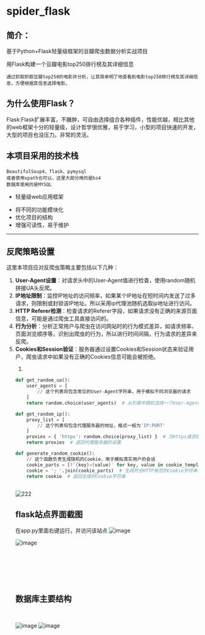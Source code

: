 <h1>spider_flask</h1>
<h2>简介：</h2>
<p>基于Python+Flask轻量级框架的豆瓣爬虫数据分析实战项目</p>
<p>用Flask构建一个豆瓣电影top250排行榜及其详细信息</p>
<p><code>通过抓取抓取豆瓣top250的电影并分析，让其简单明了地查看到电影top250排行榜及其详细信息，方便根据其信息选择电影。</code></p>
<h2>为什么使用Flask？</h2>
<p>Flask:Flask扩展丰富，不臃肿，可自由选择组合各种插件，性能优越，相比其他的web框架十分的轻量级，设计哲学很优雅，易于学习，小型的项目快速的开发，大型的项目也没压力。非常的灵活。</p>
<h2>本项目采用的技术栈</h2>
<pre><code>BeautifulSoup4、flask、pymysql
或者使用xpath也可以，这里大部分用的是bs4
数据库使用的是MYSQL
</code></pre>
<ul>
<li>轻量级web应用框架</li>

</ul>
<ul>
<li>将不同的功能模块化</li>
<li>优化项目的结构</li>
<li>增强可读性，易于维护</li>

</ul>
<hr />
<h2>反爬策略设置</h2>
<p>这里本项目应对反爬虫策略主要包括以下几种：</p>
<ol>
<li><strong>User-Agent设置</strong>：对请求头中的User-Agent值进行检查，使用random随机拼接UA头反爬。</li>
<li><strong>IP地址限制</strong>：监控IP地址的访问频率，如果某个IP地址在短时间内发送了过多请求，则限制或封锁该IP地址。所以采用ip代理池随机选取ip地址进行访问。</li>
<li><strong>HTTP Referer检测</strong>：检查请求的Referer字段，如果请求没有正确的来源页面信息，可能是通过爬虫工具直接访问的。</li>
<li><strong>行为分析</strong>：分析正常用户与爬虫在访问网站时的行为模式差异，如请求频率、页面浏览顺序等，识别出爬虫的行为，所以进行时间间隔，行为请求的差异来反爬。</li>
<li><strong>Cookies和Session验证</strong>：服务器通过设置Cookies和Session状态来验证用户，爬虫请求中如果没有正确的Cookies信息可能会被拒绝。</li>

1. 

```python
def get_random_ua():
    user_agents = [
        // 这个列表将包含常见的User-Agent字符串，用于模拟不同浏览器的请求
    ]
    return random.choice(user_agents)  # 从列表中随机选择一个User-Agent返回

def get_random_ip():
    proxy_list = [
        // 这个列表将包含代理服务器的地址，格式一般为'IP:PORT'
    ]
    proxies = { 'https': random.choice(proxy_list) }  # 为https请求随机选择一个代理服务器
    return proxies  # 返回代理服务器的设置

def generate_random_cookie():
    // 这个函数负责生成随机的Cookie，用于模拟真实用户的会话
    cookie_parts = [f'{key}={value}' for key, value in cookie_template.items()]
    cookie = '; '.join(cookie_parts)  # 生成符合HTTP规范的Cookie字符串
    return cookie  # 返回生成的Cookie字符串
```

## 

![222](https://github.com/xuyuanyyds/spider_flask/assets/95127717/0ff54152-616e-4a8e-81e8-513bcf99f57a)



<h2>flask站点界面截图</h2>

在app.py里面右键运行，并访问该站点
![image](https://github.com/xuyuanyyds/spider_flask/assets/95127717/c3dc6c49-b3f9-4d0d-8378-3ed5a23cf7d6)

![image](https://github.com/xuyuanyyds/spider_flask/assets/95127717/f6ed2fe2-5fe6-43b4-a63a-41e7cdc19af1)

<p>&nbsp;</p>
<p>&nbsp;</p>
<p>&nbsp;</p>
<h2>数据库主要结构</h2>
<p>&nbsp;</p>


![image](https://github.com/xuyuanyyds/spider_flask/assets/95127717/eac43eb7-cb93-4200-931c-1416b10d4546)
![image](https://github.com/xuyuanyyds/spider_flask/assets/95127717/7e01e398-3768-4e57-a89d-2dcabae127f7)


